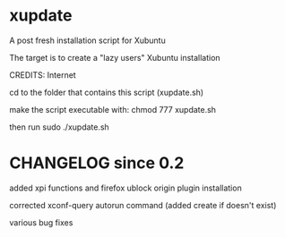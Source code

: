 # xupdate

A post fresh installation script for Xubuntu

The target is to create a "lazy users" Xubuntu installation

CREDITS: Internet

cd to the folder that contains this script (xupdate.sh)

make the script executable with: chmod 777 xupdate.sh

then run sudo ./xupdate.sh

# CHANGELOG since 0.2
added xpi functions and firefox ublock origin plugin installation

corrected xconf-query autorun command (added create if doesn't exist)

various bug fixes

